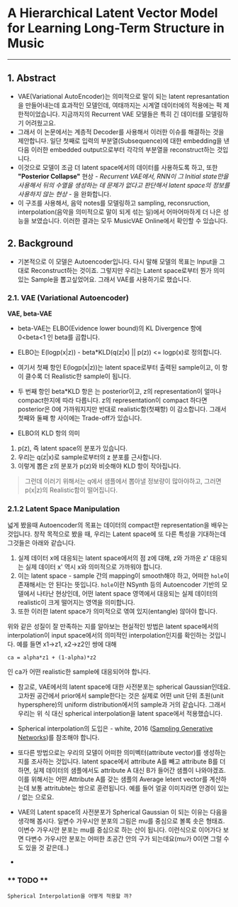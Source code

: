 # A Hierarchical Latent Vector Model for Learning Long-Term Structure in Music
----

## 1. Abstract 
- VAE(Variational AutoEncoder)는 의미적으로 말이 되는 latent represantation을 만들어내는데 효과적인 모델인데, 여태까지는 시계열 데이터에의 적용에는 퍽 제한적이었습니다. 지금까지의 Recurrent VAE 모델들은 특히 긴 데이터를 모델링하기 어려웠고요. 
- 그래서 이 논문에서는 계층적 Decoder를 사용해서 이러한 이슈를 해결하는 것을 제안합니다. 일단 첫째로 입력의 부분열(Subsequence)에 대한 embedding을 낸 다음 이러한 embedded output으로부터 각각의 부분열을 reconstruct하는 것입니다. 
- 이것으로 모델이 조금 더 latent space에서의 데이터를 사용하도록 하고, 또한 **"Posterior Collapse"** 현상 - *Recurrent VAE에서, RNN이 그 Initial state만을 사용해서 뒤의 수열을 생성하는 데 문제가 없다고 판단해서 latent space의 정보를 사용하지 않는 현상* - 을 완화합니다.
- 이 구조를 사용해서, 음악 notes를 모델링하고 sampling, reconsruction, interpolation(음악을 의미적으로 말이 되게 섞는 일)에서 어마어마하게 더 나은 성능을 보였습니다. 이러한 결과는 모두 MusicVAE Online에서 확인할 수 있습니다.

## 2. Background
- 기본적으로 이 모델은 Autoencoder입니다. 다시 말해 모델의 목표는 Input을 그대로 Reconstruct하는 것이죠. 그렇지만 우리는 Latent space로부터 뭔가 의미 있는 Sample을 뽑고싶었어요. 그래서 
VAE를 사용하기로 했습니다. 

### **2.1. VAE (Variational Autoencoder)**

**VAE, beta-VAE**


- beta-VAE는 ELBO(Evidence lower bound)의 KL Divergence 항에 0<beta<1 인 beta를 곱합니다.
- ELBO는 E(logp(x|z)) - beta*KLD(q(z|x) || p(z)) <= logp(x)로 정의합니다.

- 여기서 첫째 항인 E(logp(x|z))는 latent space로부터 출력된 sample이고, 이 항이 클수록 더 Realistic한 sample이 됩니다.

- 두 번째 항인 beta*KLD 항은 는 posterior이고, z의 representation이 얼마나 compact한지에 따라 다릅니다. z의 representation이 compact 하다면 posterior은 0에 가까워지지만 반대로 realistic함(첫째항) 이 감소합니다. 그래서 첫째와 둘째 항 사이에는 Trade-off가 있습니다.

- ELBO의 KLD 항의 의미
1. p(z), 즉 latent space의 분포가 있습니다.
2. 우리는 q(z|x)로 sample로부터의 z 분포를 근사합니다.
3. 이렇게 뽑은 z의 분포가 p(z)와 비슷해야 KLD 항이 작아집니다.
> 그런데 이러기 위해서는 q에서 샘플에서 뽑아낼 정보량이 많아야하고, 그러면 p(x|z)의
Realistic함이 떨어집니다. 

### 2.1.2 Latent Space Manipulation

넓게 봤을때 Autoencoder의 목표는 데이터의 compact한 representation을 배우는 것입니다. 
창작 목적으로 봤을 때, 우리는 Latent space에 또 다른 특성을 기대하는데 그것들은 아래와 같습니다.

1. 실제 데이터 x에 대응되는 latent space에서의 점 z에 대해, z와 가까운 z' 대응되는 실제 데이터 x' 역시 x와 의미적으로 가까워야 합니다.
2. 이는 latent space - sample 간의 mapping이 smooth해야 하고, 어떠한 `hole`이 존재해서는 안 된다는 뜻입니다. `hole`이란 NSynth 등의 Autoencoder 기반의 모델에서 나타난 현상인데, 어떤 latent space 영역에서 대응되는 실제 데이터의 realistic이 크게 떨어지는 영역을 의미합니다.
3. 또한 이러한 latent space가 의미적으로 엮여 있지(entangle) 않아야 합니다.

위와 같은 성질이 잘 만족하는 지를 알아보는 현실적인 방법은 latent space에서의 interpolation이 input space에서의 의미적인 interpolation인지를 확인하는 것입니다.
예를 들면 x1->z1, x2->z2인 쌍에 대해

`ca = alpha*z1 + (1-alpha)*z2`

인 ca가 어떤 realistic한 sample에 대응되어야 합니다.

-  참고로, VAE에서의 latent space에 대한 사전분포는 spherical Gaussian인데요. 고차원 공간에서 prior에서 sample한다는 것은 실제로 어떤 unit 단위 초원(unit hypersphere)의 uniform distribution에서의 sample과 거의 같습니다. 그래서 우리는 위 식 대신 spherical interpolation을 latent space에서 적용했습니다.
- Spherical interpolation의 도입은 - white, 2016 ([Sampling Generative Networks](https://arxiv.org/pdf/1609.04468.pdf))를 참조해야 합니다.
- 또다른 방법으로는 우리의 모델이 어떠한 의미벡터(attribute vector)를 생성하는지를 조사하는 것입니다. latent space에서 attribute A를 빼고 attribute B를 더하면, 실제 데이터의 샘플에서도 attribute A 대신 B가 들어간 샘플이 나와야겠죠. 이를 위해서는 어떤 Attribute A를 갖는 샘플의 Average letent vector를 계산하는데 보통 attritubte는 쌍으로 훈련됩니다. 예를 들어 얼굴 이미지라면 안경이 있는 / 없는 으로요.

- VAE의 Latent space의 사전분포가 Spherical Gaussian 이 되는 이유는 다음을 생각해 봅시다.
일변수 가우시안 분포의 그림은 mu를 중심으로 볼록 솟은 형태죠.
이변수 가우시안 분포는 mu를 중심으로 하는 산이 됩니다.
이런식으로 이어가다 보면 다변수 가우시안 분포는 어떠한 초공간 안의 구가 되는데요(mu가 0이면 그럴 수도 있을 것 같은데..)

-

### ** TODO **

`Spherical Interpolation을 어떻게 적용할 까?`








